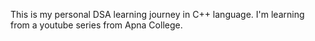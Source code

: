 This is my personal DSA learning journey in C++ language. I'm learning from a youtube series from Apna College.
